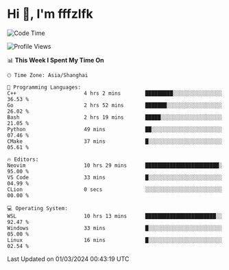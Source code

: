 # Hi 👋, I'm fffzlfk

<!--START_SECTION:waka-->
![Code Time](http://img.shields.io/badge/Code%20Time-671%20hrs%2027%20mins-blue)

![Profile Views](http://img.shields.io/badge/Profile%20Views-3-blue)

📊 **This Week I Spent My Time On** 

```text
🕑︎ Time Zone: Asia/Shanghai

💬 Programming Languages: 
C++                      4 hrs 2 mins        █████████░░░░░░░░░░░░░░░░   36.53 % 
Go                       2 hrs 52 mins       ███████░░░░░░░░░░░░░░░░░░   26.02 % 
Bash                     2 hrs 19 mins       █████░░░░░░░░░░░░░░░░░░░░   21.05 % 
Python                   49 mins             ██░░░░░░░░░░░░░░░░░░░░░░░   07.46 % 
CMake                    37 mins             █░░░░░░░░░░░░░░░░░░░░░░░░   05.61 % 

🔥 Editors: 
Neovim                   10 hrs 29 mins      ████████████████████████░   95.00 % 
VS Code                  33 mins             █░░░░░░░░░░░░░░░░░░░░░░░░   04.99 % 
CLion                    0 secs              ░░░░░░░░░░░░░░░░░░░░░░░░░   00.00 % 

💻 Operating System: 
WSL                      10 hrs 13 mins      ███████████████████████░░   92.47 % 
Windows                  33 mins             █░░░░░░░░░░░░░░░░░░░░░░░░   05.00 % 
Linux                    16 mins             █░░░░░░░░░░░░░░░░░░░░░░░░   02.54 % 
```


 Last Updated on 01/03/2024 00:43:19 UTC
<!--END_SECTION:waka-->

